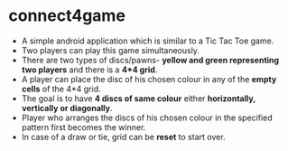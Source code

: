 # connect4game
- A simple android application which is similar to a Tic Tac Toe game. 
- Two players can play this game simultaneously.
- There are two types of discs/pawns- **yellow and green representing two players** and there is a **4*4 grid**.
- A player can place the disc of his chosen colour in any of the **empty cells** of the 4*4 grid.
- The goal is to have **4 discs of same colour** either **horizontally, vertically or diagonally**.
- Player who arranges the discs of his chosen colour in the specified pattern first becomes the winner.
- In case of a draw or tie, grid can be **reset** to start over.
